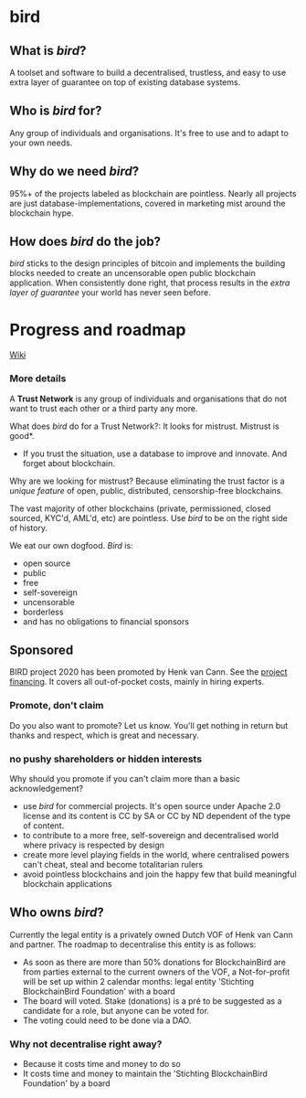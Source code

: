 # bird
## What is _bird_?
A toolset and software to build a decentralised, trustless, and easy to use extra layer of guarantee on top of existing database systems.

## Who is _bird_ for?
Any group of individuals and organisations. It's free to use and to adapt to your own needs.

## Why do we need _bird_?
95%+ of the projects labeled as blockchain are pointless. Nearly all projects are just database-implementations, covered in marketing mist around the blockchain hype.

## How does _bird_ do the job?
_bird_ sticks to the design principles of bitcoin and implements the building blocks needed to create an uncensorable open public blockchain application. When consistently done right, that process results in the _extra layer of guarantee_ your world has never seen before.

# Progress and roadmap
[Wiki](https://github.com/blockchainbird/bird/wiki)

### More details

A **Trust Network** is any group of individuals and organisations that do not want to trust each other or a third party any more.

What does _bird_ do for a Trust Network?: It looks for mistrust. Mistrust is good*.
* If you trust the situation, use a database to improve and innovate. And forget about blockchain.

Why are we looking for mistrust? Because eliminating the trust factor is a _unique feature_ of open, public, distributed, censorship-free blockchains.

The vast majority of other blockchains (private, permissioned, closed sourced, KYC'd, AML'd, etc) are pointless. Use _bird_ to be on the right side of history.

 We eat our own dogfood. 
 _Bird_ is:
 - open source
 - public
 - free
 - self-sovereign
 - uncensorable
 - borderless
 - and has no obligations to financial sponsors
 
 ## Sponsored
 
 BIRD project 2020 has been promoted by Henk van Cann. See the [project financing](https://docs.google.com/spreadsheets/d/1eNyadJXjTiy-e9Z7-HHrNIDi2LWWDivAsd_JjrQRjzE/edit?usp=sharing). It covers all out-of-pocket costs, mainly in hiring experts.
 
 ### Promote, don't claim
 
 Do you also want to promote? Let us know. You'll get nothing in return but thanks and respect, which is great and necessary. 
 
  ### no pushy shareholders or hidden interests
  
  Why should you promote if you can't claim more than a basic acknowledgement?

 - use _bird_ for commercial projects. It's open source under Apache 2.0 license and its content is CC by SA or CC by ND dependent of the type of content.
 - to contribute to a more free, self-sovereign and decentralised world where privacy is respected by design
 - create more level playing fields in the world, where centralised powers can't cheat, steal and become totalitarian rulers
 - avoid pointless blockchains and join the happy few that build meaningful blockchain applications

 ## Who owns _bird_?
Currently the legal entity is a privately owned Dutch VOF of Henk van Cann and partner. The roadmap to decentralise this entity is as follows:
- As soon as there are more than 50% donations for BlockchainBird are from parties external to the current owners of the VOF, a Not-for-profit will be set up within 2 calendar months: legal entity 'Stichting BlockchainBird Foundation' with a board
- The board will voted. Stake (donations) is a pré to be suggested as a candidate for a role, but anyone can be voted for.
- The voting could need to be done via a DAO.

### Why not decentralise right away?
- Because it costs time and money to do so
- It costs time and money to maintain the 'Stichting BlockchainBird Foundation' by a board
